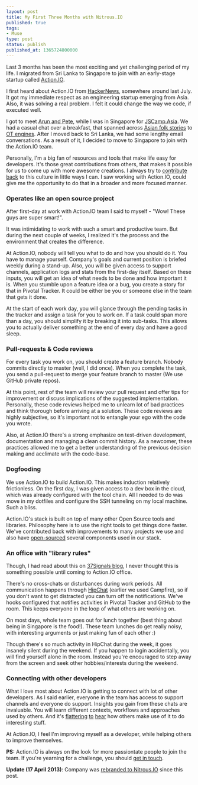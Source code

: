 ```yaml
---
layout: post
title: My First Three Months with Nitrous.IO
published: true
tags:
- Muse
type: post
status: publish
published_at: 1365724800000
---
```


Last 3 months has been the most exciting and yet challenging period of my life. I migrated from Sri Lanka to Singapore to join with an early-stage startup called [Action.IO](https://action.io).

I first heard about Action.IO from [HackerNews](http://news.ycombinator.com), somewhere around last July. It got my immediate respect as an engineering startup emerging from Asia. Also, it was solving a real problem. I felt it could change the way we code, if executed well.

I got to meet [Arun and Pete](https://www.action.io/team), while I was in Singapore for [JSCamp.Asia](http://www.laktek.com/2012/12/04/jscamp-asia/). We had a casual chat over a breakfast, that spanned across [Asian folk stories](http://en.wikipedia.org/wiki/Ramayana) to [OT engines](http://en.wikipedia.org/wiki/Operational_transformation). After I moved back to Sri Lanka, we had some lengthy email conversations. As a result of it, I decided to move to Singapore to join with the Action.IO team.

Personally, I'm a big fan of resources and tools that make life easy for developers. It's those great contributions from others, that makes it possible for us to come up with more awesome creations. I always try to [contribute back](https://github.com/laktek) to this culture in little ways I can. I saw working with Action.IO, could give me the opportunity to do that in a broader and more focused manner.

###  Operates like an open source project

After first-day at work with Action.IO team I said to myself - "Wow! These guys are super smart!".

It was intimidating to work with such a smart and productive team. But during the next couple of weeks, I realized it's the process and the environment that creates the difference.

At Action.IO, nobody will tell you what to do and how you should do it. You have to manage yourself. Company's goals and current position is briefed weekly during a stand-up. Also, you will be given access to support channels, application logs and stats from the first-day itself. Based on these inputs, you will get an idea of what needs to be done and how important it is. When you stumble upon a feature idea or a bug, you create a story for that in Pivotal Tracker. It could be either be you or someone else in the team that gets it done.

At the start of each work day, you will glance through the pending tasks in the tracker and assign a task for you to work on. If a task could span more than a day, you should simplify it by breaking it into sub-tasks. This allows you to actually deliver something at the end of every day and have a good sleep.

### Pull-requests & Code reviews

For every task you work on, you should create a feature branch. Nobody commits directly to master (well, I did once). When you complete the task, you send a pull-request to merge your feature branch to master (We use GitHub private repos).

At this point, rest of the team will review your pull request and offer tips for improvement or discuss implications of the suggested implementation. Personally, these code reviews helped me to unlearn lot of bad practices and think thorough before arriving at a solution. These code reviews are highly subjective, so it's important not to entangle your ego with the code you wrote.

Also, at Action.IO there's a strong emphasize on test-driven development, documentation and managing a clean commit history. As a newcomer, these practices allowed me to get a better understanding of the previous decision making and acclimate with the code-base.

### Dogfooding

We use Action.IO to build Action.IO. This makes induction relatively frictionless. On the first day, I was given access to a dev box in the cloud, which was already configured with the tool chain. All I needed to do was move in my dotfiles and configure the SSH tunneling on my local machine. Such a bliss.

Action.IO's stack is built on top of many other Open Source tools and libraries. Philosophy here is to use the right tools to get things done faster. We've contributed back with improvements to many projects we use and also have [open-sourced](https://github.com/action-io) several components used in our stack.

### An office with "library rules"

Though, I had read about this on [37Signals blog](http://37signals.com/svn/posts/3357-an-office-with-ldquolibrary-rulesrdquo), I never thought this is something possible until coming to Action.IO office.

There's no cross-chats or disturbances during work periods. All communication happens through [HipChat](http://hipchat.com) (earlier we used Campfire), so if you don't want to get distracted you can turn off the notifications. We've hooks configured that notifies activities in Pivotal Tracker and GitHub to the room. This keeps everyone in the loop of what others are working on.

On most days, whole team goes out for lunch together (best thing about being in Singapore is the food!). These team lunches do get really noisy, with interesting arguments or just making fun of each other :)

Though there's so much activity in HipChat during the week, it goes insanely silent during the weekend. If you happen to login accidentally, you will find yourself alone in the room. Instead you're encouraged to step away from the screen and seek other hobbies/interests during the weekend.

### Connecting with other developers

What I love most about Action.IO is getting to connect with lot of other developers. As I said earlier, everyone in the team has access to support channels and everyone do support. Insights you gain from these chats are invaluable. You will learn different contexts, workflows and approaches used by others. And it's [flattering](http://twitter.com/tobi/status/316730719453986816) [to](http://twitter.com/soffes/status/301928923602747393) [hear](http://twitter.com/jonnymustcreate/status/322275903130435584) how others make use of it to do interesting stuff.

At Action.IO, I feel I'm improving myself as a developer, while helping others to improve themselves.

**PS:** Action.IO is always on the look for more passiontate people to join the team. If you're yearning for a challenge, you should [get in touch](http://action.io/jobs).

**Update (17 April 2013)**: Company was [rebranded to Nitrous.IO](http://techcrunch.com/2013/04/16/nitrous-io-seed-funding/) since this post.
